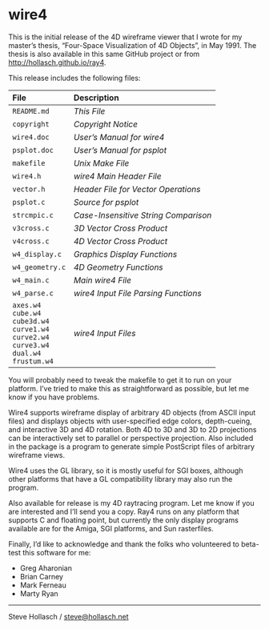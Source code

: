 wire4
====================================================================================================

This is the initial release of the 4D wireframe viewer that I wrote for my master’s thesis,
“Four-Space Visualization of 4D Objects”, in May 1991. The thesis is also available in this same
GitHub project or from http://hollasch.github.io/ray4.

This release includes the following files:

| File            | Description
|:----------------|:----------------------------------------
| `README.md`     | _This File_
| `copyright`     | _Copyright Notice_
| `wire4.doc`     | _User’s Manual for wire4_
| `psplot.doc`    | _User’s Manual for psplot_
| `makefile`      | _Unix Make File_
| `wire4.h`       | _wire4 Main Header File_
| `vector.h`      | _Header File for Vector Operations_
| `psplot.c`      | _Source for psplot_
| `strcmpic.c`    | _Case-Insensitive String Comparison_
| `v3cross.c`     | _3D Vector Cross Product_
| `v4cross.c`     | _4D Vector Cross Product_
| `w4_display.c`  | _Graphics Display Functions_
| `w4_geometry.c` | _4D Geometry Functions_
| `w4_main.c`     | _Main wire4 File_
| `w4_parse.c`    | _wire4 Input File Parsing Functions_
| `axes.w4`<br>`cube.w4`<br>`cube3d.w4`<br>`curve1.w4`<br>`curve2.w4`<br>`curve3.w4`<br>`dual.w4`<br>`frustum.w4`      | _wire4 Input Files_

You will probably need to tweak the makefile to get it to run on your platform. I’ve tried to make
this as straightforward as possible, but let me know if you have problems.

Wire4 supports wireframe display of arbitrary 4D objects (from ASCII input files) and displays
objects with user-specified edge colors, depth-cueing, and interactive 3D and 4D rotation. Both 4D
to 3D and 3D to 2D projections can be interactively set to parallel or perspective projection. Also
included in the package is a program to generate simple PostScript files of arbitrary wireframe
views.

Wire4 uses the GL library, so it is mostly useful for SGI boxes, although other platforms that have
a GL compatibility library may also run the program.

Also available for release is my 4D raytracing program. Let me know if you are interested and I’ll
send you a copy. Ray4 runs on any platform that supports C and floating point, but currently the
only display programs available are for the Amiga, SGI platforms, and Sun rasterfiles.

Finally, I’d like to acknowledge and thank the folks who volunteered to beta-test this software for
me:

- Greg Aharonian
- Brian Carney
- Mark Ferneau
- Marty Ryan

----
Steve Hollasch / steve@hollasch.net
